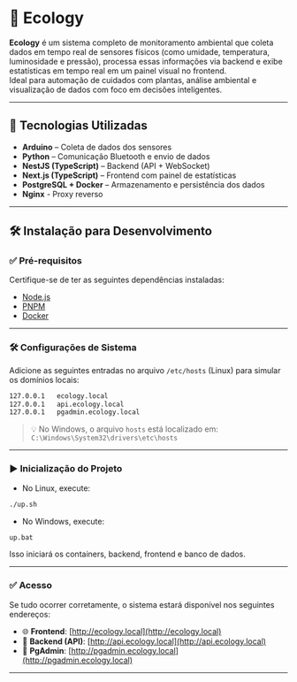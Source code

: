 # 🌿 Ecology

**Ecology** é um sistema completo de monitoramento ambiental que coleta dados em tempo real de sensores físicos (como umidade, temperatura, luminosidade e pressão), processa essas informações via backend e exibe estatísticas em tempo real em um painel visual no frontend.  
Ideal para automação de cuidados com plantas, análise ambiental e visualização de dados com foco em decisões inteligentes.

---

## 🚀 Tecnologias Utilizadas

- **Arduino** – Coleta de dados dos sensores
- **Python** – Comunicação Bluetooth e envio de dados
- **NestJS (TypeScript)** – Backend (API + WebSocket)
- **Next.js (TypeScript)** – Frontend com painel de estatísticas
- **PostgreSQL + Docker** – Armazenamento e persistência dos dados
- **Nginx** - Proxy reverso

---

## 🛠️ Instalação para Desenvolvimento

### ✅ Pré-requisitos

Certifique-se de ter as seguintes dependências instaladas:

- [Node.js](https://nodejs.org)
- [PNPM](https://pnpm.io)
- [Docker](https://www.docker.com/)

---

### 🛠️ Configurações de Sistema

Adicione as seguintes entradas no arquivo `/etc/hosts` (Linux) para simular os domínios locais:

```bash
127.0.0.1   ecology.local
127.0.0.1   api.ecology.local
127.0.0.1   pgadmin.ecology.local
```

> 💡 No Windows, o arquivo `hosts` está localizado em:  
> `C:\Windows\System32\drivers\etc\hosts`

---

### ▶️ Inicialização do Projeto

- No Linux, execute:

```bash
./up.sh
```

- No Windows, execute:

```cmd
up.bat
```

Isso iniciará os containers, backend, frontend e banco de dados.

---

### ✅ Acesso

Se tudo ocorrer corretamente, o sistema estará disponível nos seguintes endereços:

- 🌐 **Frontend**: [http://ecology.local](http://ecology.local)
- 🔧 **Backend (API)**: [http://api.ecology.local](http://api.ecology.local)
- 🐘 **PgAdmin**: [http://pgadmin.ecology.local](http://pgadmin.ecology.local)

---
